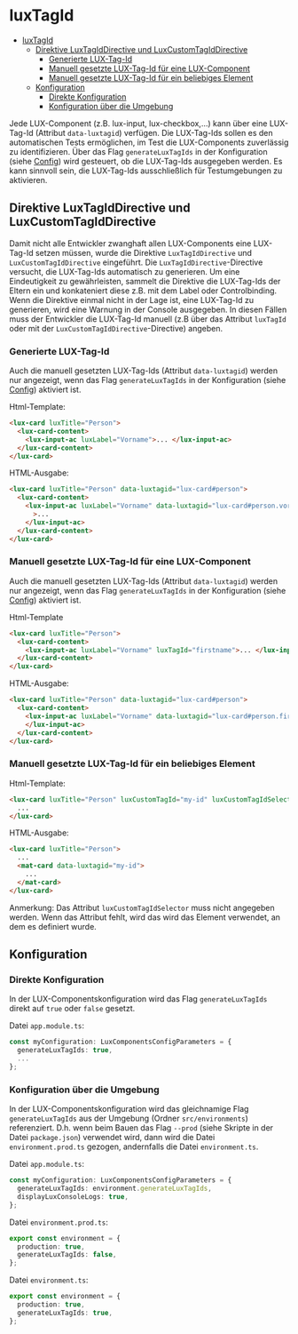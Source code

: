 # luxTagId

- [luxTagId](#luxtagid)
  - [Direktive LuxTagIdDirective und LuxCustomTagIdDirective](#direktive-luxtagiddirective-und-luxcustomtagiddirective)
    - [Generierte LUX-Tag-Id](#generierte-lux-tag-id)
    - [Manuell gesetzte LUX-Tag-Id für eine LUX-Component](#manuell-gesetzte-lux-tag-id-für-eine-lux-component)
    - [Manuell gesetzte LUX-Tag-Id für ein beliebiges Element](#manuell-gesetzte-lux-tag-id-für-ein-beliebiges-element)
  - [Konfiguration](#konfiguration)
    - [Direkte Konfiguration](#direkte-konfiguration)
    - [Konfiguration über die Umgebung](#konfiguration-über-die-umgebung)

Jede LUX-Component (z.B. lux-input, lux-checkbox,...) kann über eine LUX-Tag-Id (Attribut `data-luxtagid`) verfügen.
Die LUX-Tag-Ids sollen es den automatischen Tests ermöglichen, im Test die LUX-Components zuverlässig zu identifizieren.
Über das Flag `generateLuxTagIds` in der Konfiguration (siehe [Config](config-v19#luxcomponentsconfigparameters))
wird gesteuert, ob die LUX-Tag-Ids ausgegeben werden. Es kann sinnvoll sein, die LUX-Tag-Ids ausschließlich für
Testumgebungen zu aktivieren.

## Direktive LuxTagIdDirective und LuxCustomTagIdDirective

Damit nicht alle Entwickler zwanghaft allen LUX-Components eine LUX-Tag-Id setzen müssen, wurde die Direktive
`LuxTagIdDirective` und `LuxCustomTagIdDirective` eingeführt. Die `LuxTagIdDirective`-Directive versucht, die LUX-Tag-Ids automatisch zu generieren. Um eine
Eindeutigkeit zu gewährleisten, sammelt die Direktive die LUX-Tag-Ids der Eltern ein und konkateniert diese z.B. mit
dem Label oder Controlbinding. Wenn die Direktive einmal nicht in der Lage ist, eine LUX-Tag-Id zu generieren,
wird eine Warnung in der Console ausgegeben. In diesen Fällen muss der Entwickler die LUX-Tag-Id manuell (z.B
über das Attribut `luxTagId` oder mit der `LuxCustomTagIdDirective`-Directive) angeben.

### Generierte LUX-Tag-Id

Auch die manuell gesetzten LUX-Tag-Ids (Attribut `data-luxtagid`) werden nur angezeigt,
wenn das Flag `generateLuxTagIds` in der Konfiguration (siehe [Config](config-v19#luxcomponentsconfigparameters))
aktiviert ist.

Html-Template:

```html
<lux-card luxTitle="Person">
  <lux-card-content>
    <lux-input-ac luxLabel="Vorname">... </lux-input-ac>
  </lux-card-content>
</lux-card>
```

HTML-Ausgabe:

```html
<lux-card luxTitle="Person" data-luxtagid="lux-card#person">
  <lux-card-content>
    <lux-input-ac luxLabel="Vorname" data-luxtagid="lux-card#person.vorname"
      >...
    </lux-input-ac>
  </lux-card-content>
</lux-card>
```

### Manuell gesetzte LUX-Tag-Id für eine LUX-Component

Auch die manuell gesetzten LUX-Tag-Ids (Attribut `data-luxtagid`) werden nur angezeigt,
wenn das Flag `generateLuxTagIds` in der Konfiguration (siehe [Config](config-v19#luxcomponentsconfigparameters))
aktiviert ist.

Html-Template

```html
<lux-card luxTitle="Person">
  <lux-card-content>
    <lux-input-ac luxLabel="Vorname" luxTagId="firstname">... </lux-input-ac>
  </lux-card-content>
</lux-card>
```

HTML-Ausgabe:

```html
<lux-card luxTitle="Person" data-luxtagid="lux-card#person">
  <lux-card-content>
    <lux-input-ac luxLabel="Vorname" data-luxtagid="lux-card#person.firstname">
    </lux-input-ac>
  </lux-card-content>
</lux-card>
```

### Manuell gesetzte LUX-Tag-Id für ein beliebiges Element

Html-Template:

```html
<lux-card luxTitle="Person" luxCustomTagId="my-id" luxCustomTagIdSelector="mat-card">
  ...
</lux-card>
```

HTML-Ausgabe:

```html
<lux-card luxTitle="Person">
  ...
  <mat-card data-luxtagid="my-id">
    ...
  </mat-card>
</lux-card>
```

Anmerkung: Das Attribut `luxCustomTagIdSelector` muss nicht angegeben werden. Wenn das Attribut fehlt, wird das wird das Element verwendet, an dem es definiert wurde.

## Konfiguration

### Direkte Konfiguration

In der LUX-Componentskonfiguration wird das Flag `generateLuxTagIds` direkt auf `true` oder `false` gesetzt.

Datei `app.module.ts`:

```typescript
const myConfiguration: LuxComponentsConfigParameters = {
  generateLuxTagIds: true,
  ...
};
```

### Konfiguration über die Umgebung

In der LUX-Componentskonfiguration wird das gleichnamige Flag `generateLuxTagIds` aus der
Umgebung (Ordner `src/environments`) referenziert. D.h. wenn beim Bauen das Flag `--prod`
(siehe Skripte in der Datei `package.json`) verwendet wird, dann wird die Datei `environment.prod.ts` gezogen,
andernfalls die Datei `environment.ts`.

Datei `app.module.ts`:

```typescript
const myConfiguration: LuxComponentsConfigParameters = {
  generateLuxTagIds: environment.generateLuxTagIds,
  displayLuxConsoleLogs: true,
};
```

Datei `environment.prod.ts`:

```typescript
export const environment = {
  production: true,
  generateLuxTagIds: false,
};
```

Datei `environment.ts`:

```typescript
export const environment = {
  production: true,
  generateLuxTagIds: true,
};
```
